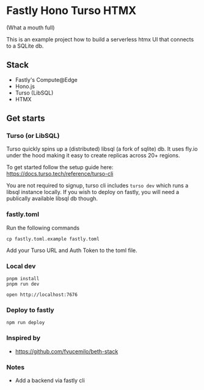 # Fastly Hono Turso HTMX

(What a mouth full)

This is an example project how to build a serverless htmx UI that connects to a SQLite db.

## Stack

- Fastly's Compute@Edge
- Hono.js
- Turso (LibSQL)
- HTMX

## Get starts

### Turso (or LibSQL)

Turso quickly spins up a (distributed) libsql (a fork of sqlite) db. It uses fly.io under the hood making it easy to create replicas across 20+ regions.

To get started follow the setup guide here: https://docs.turso.tech/reference/turso-cli

You are not required to signup, turso cli includes `turso dev` which runs a libsql instance locally. If you wish to deploy on fastly, you will need a publically available libsql db though.

### fastly.toml

Run the following commands

```
cp fastly.toml.example fastly.toml
```

Add your Turso URL and Auth Token to the toml file.

### Local dev

```
pnpm install
pnpm run dev
```

```
open http://localhost:7676
```

### Deploy to fastly

```
npm run deploy
```

### Inspired by

- https://github.com/fvucemilo/beth-stack

### Notes

- Add a backend via fastly cli
